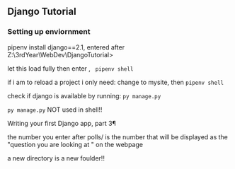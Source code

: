 ## Django Tutorial

### Setting up enviornment


pipenv install django==2.1, entered after Z:\3rdYear\WebDev\DjangoTutorial>

let this load fully then enter , `` pipenv shell``



if i am to reload a project i only need: 
change to mysite, then ``pipenv shell``


check if django is available by running: ``py manage.py``

``py manage.py`` NOT used in shell!!


Writing your first Django app, part 3¶

the number you enter after polls/ is the number that will be displayed as the "question you are looking at " on the webpage


a new directory is a new foulder!!